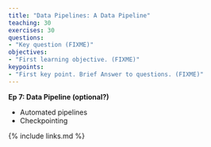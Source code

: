 ```yaml
---
title: "Data Pipelines: A Data Pipeline"
teaching: 30
exercises: 30
questions:
- "Key question (FIXME)"
objectives:
- "First learning objective. (FIXME)"
keypoints:
- "First key point. Brief Answer to questions. (FIXME)"
---
```

**Ep 7: Data Pipeline (optional?)**
- Automated pipelines
- Checkpointing

{% include links.md %}
